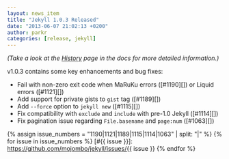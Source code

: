 ```yaml
---
layout: news_item
title: "Jekyll 1.0.3 Released"
date: "2013-06-07 21:02:13 +0200"
author: parkr
categories: [release, jekyll]
---
```


_(Take a look at the [History][] page in the docs for more detailed information.)_

v1.0.3 contains some key enhancements and bug fixes:

- Fail with non-zero exit code when MaRuKu errors ([#1190][]) or Liquid errors ([#1121][])
- Add support for private gists to `gist` tag ([#1189][])
- Add `--force` option to `jekyll new` ([#1115][])
- Fix compatibility with `exclude` and `include` with pre-1.0 Jekyll ([#1114][])
- Fix pagination issue regarding `File.basename` and `page:num` ([#1063][])

{% assign issue_numbers = "1190|1121|1189|1115|1114|1063" | split: "|" %}
{% for issue in issue_numbers %}
[#{{ issue }}]: https://github.com/mojombo/jekyll/issues/{{ issue }}
{% endfor %}

[History]: /docs/history/#103__20130607
